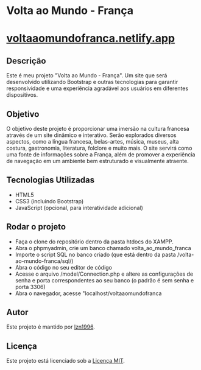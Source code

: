 # Volta ao Mundo - França
# <a href="https://voltaaomundofranca.netlify.app" target="_blank">voltaaomundofranca.netlify.app</a>
## Descrição

Este é meu projeto "Volta ao Mundo - França". Um site que será desenvolvido utilizando Bootstrap e outras tecnologias para garantir responsividade e uma experiência agradável aos usuários em diferentes dispositivos.

## Objetivo

O objetivo deste projeto é proporcionar uma imersão na cultura francesa através de um site dinâmico e interativo. Serão explorados diversos aspectos, como a língua francesa, belas-artes, música, museus, alta costura, gastronomia, literatura, folclore e muito mais. O site servirá como uma fonte de informações sobre a França, além de promover a experiência de navegação em um ambiente bem estruturado e visualmente atraente.

## Tecnologias Utilizadas

- HTML5
- CSS3 (incluindo Bootstrap)
- JavaScript (opcional, para interatividade adicional)

## Rodar o projeto

- Faça o clone do repositório dentro da pasta htdocs do XAMPP.
- Abra o phpmyadmin, crie um banco chamado volta_ao_mundo_franca
- Importe o script SQL no banco criado (que está dentro da pasta /volta-ao-mundo-franca/sql/)
- Abra o código no seu editor de código
- Acesse o arquivo /model/Connection.php e altere as configurações de senha e porta correspondentes ao seu banco (o padrão é sem senha e porta 3306)
- Abra o navegador, acesse "localhost/voltaaomundofranca

## Autor

Este projeto é mantido por [lzn1996](https://github.com/lzn1996).

## Licença

Este projeto está licenciado sob a [Licença MIT](https://opensource.org/licenses/MIT).
